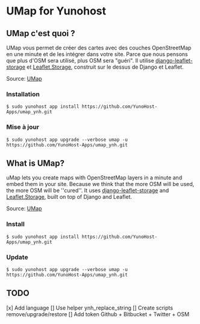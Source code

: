 # UMap for Yunohost

## UMap c'est quoi ?

UMap vous permet de créer des cartes avec des couches OpenStreetMap en une minute et de les intégrer dans votre site. Parce que nous pensons que plus d'OSM sera utilisé, plus OSM sera "guéri". Il utilise [django-leaflet-storage](https://github.com/umap-project/django-leaflet-storage) et [Leaflet.Storage](https://github.com/umap-project/Leaflet.Storage), construit sur le dessus de Django et Leaflet.

Source: [UMap](http://wiki.openstreetmap.org/wiki/UMap)

### Installation

`$ sudo yunohost app install https://github.com/YunoHost-Apps/umap_ynh.git`

### Mise à jour

`$ sudo yunohost app upgrade --verbose umap -u https://github.com/YunoHost-Apps/umap_ynh.git`

## What is UMap?

uMap lets you create maps with OpenStreetMap layers in a minute and embed them in your site. Because we think that the more OSM will be used, the more OSM will be ''cured''. It uses [django-leaflet-storage](https://github.com/umap-project/django-leaflet-storage) and [Leaflet.Storage](https://github.com/umap-project/Leaflet.Storage), built on top of Django and Leaflet.

Source: [UMap](http://wiki.openstreetmap.org/wiki/UMap)

### Install

`$ sudo yunohost app install https://github.com/YunoHost-Apps/umap_ynh.git`

### Update

`$ sudo yunohost app upgrade --verbose umap -u https://github.com/YunoHost-Apps/umap_ynh.git`

## TODO

[x] Add language
[] Use helper ynh_replace_string
[] Create scripts remove/upgrade/restore
[] Add token Github + Bitbucket + Twitter + OSM